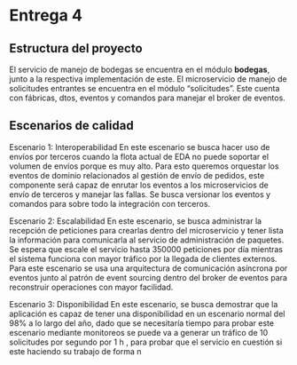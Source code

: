 # Entrega 4 

## Estructura del proyecto

El servicio de manejo de bodegas se encuentra en el módulo **bodegas**, junto a la respectiva implementación de este.
El microservicio de manejo de solicitudes entrantes se encuentra en el módulo “solicitudes”. Este cuenta con fábricas, dtos, eventos y comandos para manejar el broker de eventos.


## Escenarios de calidad 

Escenario 1: Interoperabilidad
En este escenario se busca hacer uso de envíos por terceros cuando la flota actual de EDA no puede soportar el volumen de envíos porque es muy alto. Para esto queremos orquestar los eventos de dominio relacionados al gestión de envío de pedidos, este componente será capaz de enrutar los eventos a los microservicios de envío de terceros y manejar las fallas. Se busca versionar los eventos y comandos para sobre todo la integración con terceros.  


Escenario 2: Escalabilidad
En este escenario, se busca administrar la recepción de peticiones para crearlas dentro del microservicio y tener lista la información para comunicarla al servicio de administración de paquetes. Se espera que escale el servicio hasta 350000 peticiones por día mientras el sistema funciona con mayor tráfico por la llegada de clientes externos. Para este escenario se usa una arquitectura de comunicación asíncrona por eventos junto al patrón de event sourcing dentro del broker de eventos para reconstruir operaciones con mayor facilidad.


Escenario 3: Disponibilidad
En este escenario, se busca demostrar que la aplicación es capaz de tener una disponibilidad en un escenario normal del 98% a lo largo del año, dado que se necesitaría tiempo para probar este escenario mediante monitoreos se puede va a generar un tráfico de 10 solicitudes por segundo por 1 h , para probar que el servicio en cuestión si este haciendo su trabajo de forma n

